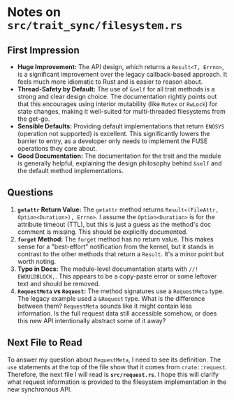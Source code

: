 # Notes on `src/trait_sync/filesystem.rs`

## First Impression

- **Huge Improvement:** The API design, which returns a `Result<T, Errno>`, is a significant improvement over the legacy callback-based approach. It feels much more idiomatic to Rust and is easier to reason about.
- **Thread-Safety by Default:** The use of `&self` for all trait methods is a strong and clear design choice. The documentation rightly points out that this encourages using interior mutability (like `Mutex` or `RwLock`) for state changes, making it well-suited for multi-threaded filesystems from the get-go.
- **Sensible Defaults:** Providing default implementations that return `ENOSYS` (operation not supported) is excellent. This significantly lowers the barrier to entry, as a developer only needs to implement the FUSE operations they care about.
- **Good Documentation:** The documentation for the trait and the module is generally helpful, explaining the design philosophy behind `&self` and the default method implementations.

## Questions

1.  **`getattr` Return Value:** The `getattr` method returns `Result<(FileAttr, Option<Duration>), Errno>`. I assume the `Option<Duration>` is for the attribute timeout (TTL), but this is just a guess as the method's doc comment is missing. This should be explicitly documented.
2.  **`forget` Method:** The `forget` method has no return value. This makes sense for a "best-effort" notification from the kernel, but it stands in contrast to the other methods that return a `Result`. It's a minor point but worth noting.
3.  **Typo in Docs:** The module-level documentation starts with `//! EWOULDBLOCK,`. This appears to be a copy-paste error or some leftover text and should be removed.
4.  **`RequestMeta` vs `Request`:** The method signatures use a `RequestMeta` type. The legacy example used a `&Request` type. What is the difference between them? `RequestMeta` sounds like it might contain less information. Is the full request data still accessible somehow, or does this new API intentionally abstract some of it away?

## Next File to Read

To answer my question about `RequestMeta`, I need to see its definition. The `use` statements at the top of the file show that it comes from `crate::request`. Therefore, the next file I will read is **`src/request.rs`**. I hope this will clarify what request information is provided to the filesystem implementation in the new synchronous API.
